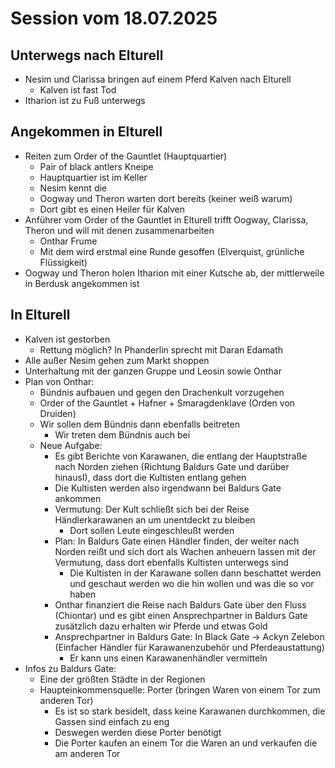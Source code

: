 # Session vom 18.07.2025

## Unterwegs nach Elturell

- Nesim und Clarissa bringen auf einem Pferd Kalven nach Elturell
    - Kalven ist fast Tod
- Itharion ist zu Fuß unterwegs

## Angekommen in Elturell

- Reiten zum Order of the Gauntlet (Hauptquartier)
    - Pair of black antlers Kneipe
    - Hauptquartier ist im Keller
    - Nesim kennt die
    - Oogway und Theron warten dort bereits (keiner weiß warum)
    - Dort gibt es einen Heiler für Kalven
- Anführer vom Order of the Gauntlet in Elturell trifft Oogway, Clarissa, Theron und will mit denen zusammenarbeiten
    - Onthar Frume
    - Mit dem wird erstmal eine Runde gesoffen (Elverquist, grünliche Flüssigkeit)
- Oogway und Theron holen Itharion mit einer Kutsche ab, der mittlerweile in Berdusk angekommen ist

## In Elturell

- Kalven ist gestorben
    - Rettung möglich? In Phanderlin sprecht mit Daran Edamath
- Alle außer Nesim gehen zum Markt shoppen
- Unterhaltung mit der ganzen Gruppe und Leosin sowie Onthar
- Plan von Onthar:
    - Bündnis aufbauen und gegen den Drachenkult vorzugehen
    - Order of the Gauntlet + Hafner + Smaragdenklave (Orden von Druiden)
    - Wir sollen dem Bündnis dann ebenfalls beitreten
        - Wir treten dem Bündnis auch bei
    - Neue Aufgabe:
        - Es gibt Berichte von Karawanen, die entlang der Hauptstraße nach Norden ziehen (Richtung Baldurs Gate und darüber hinausI), dass dort die Kultisten entlang gehen
        - Die Kultisten werden also irgendwann bei Baldurs Gate ankommen
        - Vermutung: Der Kult schließt sich bei der Reise Händlerkarawanen an um unentdeckt zu bleiben
            - Dort sollen Leute eingeschleußt werden
        - Plan: In Baldurs Gate einen Händler finden, der weiter nach Norden reißt und sich dort als Wachen anheuern lassen mit der Vermutung, dass dort ebenfalls Kultisten unterwegs sind
            - Die Kultisten in der Karawane sollen dann beschattet werden und geschaut werden wo die hin wollen und was die so vor haben
        - Onthar finanziert die Reise nach Baldurs Gate über den Fluss (Chiontar) und es gibt einen Ansprechpartner in Baldurs Gate zusätzlich dazu erhalten wir Pferde und etwas Gold
        - Ansprechpartner in Baldurs Gate: In Black Gate -> Ackyn Zelebon (Einfacher Händler für Karawanenzubehör und Pferdeaustattung)
            - Er kann uns einen Karawanenhändler vermitteln
- Infos zu Baldurs Gate:
    - Eine der größten Städte in der Regionen
    - Haupteinkommensquelle: Porter (bringen Waren von einem Tor zum anderen Tor)
        - Es ist so stark besidelt, dass keine Karawanen durchkommen, die Gassen sind einfach zu eng
        - Deswegen werden diese Porter benötigt
        - Die Porter kaufen an einem Tor die Waren an und verkaufen die am anderen Tor
